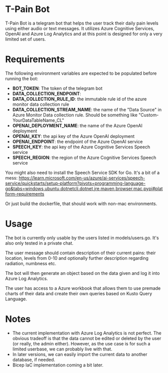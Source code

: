 # T-Pain Bot
T-Pain Bot is a telegram bot that helps the user track their daily pain levels using either audio or text messages. It utilizes Azure Cognitive Services, OpenAI and Azure Log Analytics and at this point is designed for only a very limited set of users.

# Requirements

The following environment variables are expected to be populated before running the bot:
- **BOT_TOKEN**: The token of the telegram bot
- **DATA_COLLECTION_ENDPOINT**: 
- **DATA_COLLECTION_RULE_ID**: the immutable rule id of the azure monitor data collection rule
- **DATA_COLLECTION_STREAM_NAME**: the name of the "Data Source" in Azure Monitor Data collection rule. Should be something like "Custom-YourDataTableName_CL"
- **OPENAI_DEPLOYMENT_NAME**: the name of the Azure OpenAI deployment
- **OPENAI_KEY**: the api key of the Azure OpenAI deployment
- **OPENAI_ENDPOINT**: the endpoint of the Azure OpenAI service
- **SPEECH_KEY**: the api key of the Azure Cognitive Services Speech service
- **SPEECH_REGION**: the region of the Azure Cognitive Services Speech service

You might also need to install the Speech Service SDK for Go. It's a bit of a mess:
https://learn.microsoft.com/en-us/azure/ai-services/speech-service/quickstarts/setup-platform?pivots=programming-language-go&tabs=windows,ubuntu,dotnetcli,dotnet,jre,maven,browser,mac,pypi#platform-requirements

Or just build the dockerfile, that should work with non-mac environments.

# Usage

The bot is currently only usable by the users listed in models/users.go. It's also only tested in a private chat.

The user message should contain description of their current pains: their location, levels from 0-10 and optionally
further description regarding radiation, numbness etc.

The bot will then generate an object based on the data given and log it into Azure Log Analytics.

The user has access to a Azure workbook that allows them to use premade charts of their data and create
their own queries based on Kusto Query Language.

# Notes

- The current implementation with Azure Log Analytics is not perfect. The obvious tradeoff is that the data cannot
  be edited or deleted by the user (or really, the admin either). However, as the use case is for
  such a limited userbase, we can probably live with that.
- In later versions, we can easily import the current data to another database, if needed.
- Bicep IaC implementation coming a bit later.